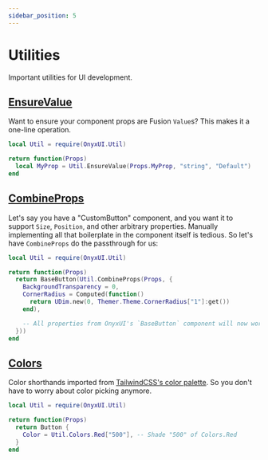 ```yaml
---
sidebar_position: 5
---
```


# Utilities

Important utilities for UI development.

## [EnsureValue](/api/Util#EnsureValue)

Want to ensure your component props are Fusion `Value`s? This makes it a one-line operation.

```lua
local Util = require(OnyxUI.Util)

return function(Props)
  local MyProp = Util.EnsureValue(Props.MyProp, "string", "Default")
end
```

## [CombineProps](/api/Util#CombineProps)

Let's say you have a "CustomButton" component, and you want it to support `Size`, `Position`, and other arbitrary properties. Manually implementing all that boilerplate in the component itself is tedious. So let's have `CombineProps` do the passthrough for us:

```lua
local Util = require(OnyxUI.Util)

return function(Props)
  return BaseButton(Util.CombineProps(Props, {
    BackgroundTransparency = 0,
    CornerRadius = Computed(function()
      return UDim.new(0, Themer.Theme.CornerRadius["1"]:get())
    end),

    -- All properties from OnyxUI's `BaseButton` component will now work.
  }))
end
```

## [Colors](/api/Util#Colors)

Color shorthands imported from [TailwindCSS's color palette](https://tailwindcss.com/docs/customizing-colors#default-color-palette). So you don't have to worry about color picking anymore.

```lua
local Util = require(OnyxUI.Util)

return function(Props)
  return Button {
    Color = Util.Colors.Red["500"], -- Shade "500" of Colors.Red
  }
end
```